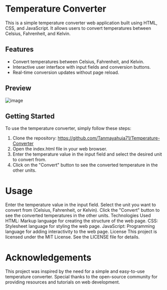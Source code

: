 # Temperature Converter

This is a simple temperature converter web application built using HTML, CSS, and JavaScript. It allows users to convert temperatures between Celsius, Fahrenheit, and Kelvin.

## Features

- Convert temperatures between Celsius, Fahrenheit, and Kelvin.
- Interactive user interface with input fields and conversion buttons.
- Real-time conversion updates without page reload.

## Preview

![image](https://github.com/Tanmayahuja71/Temperature-Converter/assets/114277468/896a10f6-fd64-4283-9ea2-95ff8495163e)

## Getting Started

To use the temperature converter, simply follow these steps:

1. Clone the repository:
   https://github.com/Tanmayahuja71/Temperature-Converter
2. Open the index.html file in your web browser.
3. Enter the temperature value in the input field and select the desired unit to convert from.
4. Click on the "Convert" button to see the converted temperature in the other units.

# Usage
Enter the temperature value in the input field.
Select the unit you want to convert from (Celsius, Fahrenheit, or Kelvin).
Click the "Convert" button to see the converted temperatures in the other units.
Technologies Used
HTML: Markup language for creating the structure of the web page.
CSS: Stylesheet language for styling the web page.
JavaScript: Programming language for adding interactivity to the web page.
License
This project is licensed under the MIT License. See the LICENSE file for details.

# Acknowledgements
This project was inspired by the need for a simple and easy-to-use temperature converter.
Special thanks to the open-source community for providing resources and tutorials on web development.

   
